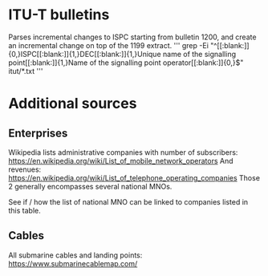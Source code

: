 # ITU-T bulletins

Parses incremental changes to ISPC starting from bulletin 1200, and create an incremental change on top of the 1199 extract.
'''
grep -Ei "^[[:blank:]]{0,}ISPC[[:blank:]]{1,}DEC[[:blank:]]{1,}Unique name of the signalling point[[:blank:]]{1,}Name of the signalling point operator[[:blank:]]{0,}$" itut/*.txt
'''


# Additional sources

## Enterprises

Wikipedia lists administrative companies with number of subscribers: https://en.wikipedia.org/wiki/List_of_mobile_network_operators
And revenues: https://en.wikipedia.org/wiki/List_of_telephone_operating_companies
Those 2 generally encompasses several national MNOs.

See if / how the list of national MNO can be linked to companies listed in this table.


## Cables

All submarine cables and landing points: 
https://www.submarinecablemap.com/


